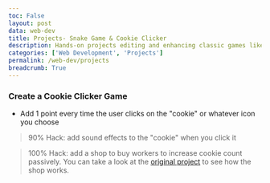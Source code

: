 ```yaml
---
toc: False
layout: post
data: web-dev
title: Projects- Snake Game & Cookie Clicker
description: Hands-on projects editing and enhancing classic games like Snake and Cookie Clicker to practice JavaScript, DOM manipulation, and game logic.
categories: ['Web Development', 'Projects']
permalink: /web-dev/projects
breadcrumb: True
---
```




### Create a Cookie Clicker Game
- Add 1 point every time the user clicks on the "cookie" or whatever icon you choose

> 90% Hack: add sound effects to the "cookie" when you click it

> 100% Hack: add a shop to buy workers to increase cookie count passively. You can take a look at the [original project](https://orteil.dashnet.org/cookieclicker/) to see how the shop works.